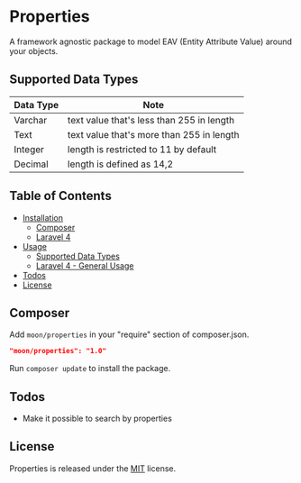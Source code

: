 # Properties
A framework agnostic package to model EAV (Entity Attribute Value) around your objects.

## Supported Data Types

| Data Type |  Note |
|-----------|------|
| Varchar   | text value that's less than 255 in length|
| Text | text value that's more than 255 in length|
| Integer| length is restricted to 11 by default |
|Decimal |length is defined as 14,2 |

## Table of Contents

- <a href="#installation">Installation</a>
    - <a href="#composer">Composer</a>
    - <a href="docs/laravel4-installation.md">Laravel 4</a>
- <a href="#usage">Usage</a>
	- <a href="docs/data-types.md">Supported Data Types</a>
	- <a href="docs/laravel4-usage.md">Laravel 4 - General Usage</a>
- <a href="#todos">Todos</a>
- <a href="#license">License</a>

## Composer

Add `moon/properties` in your "require" section of composer.json.

```json
"moon/properties": "1.0"
```

Run `composer update` to install the package.

## Todos

* Make it possible to search by properties

## License

Properties is released under the [MIT](http://opensource.org/licenses/MIT) license.
